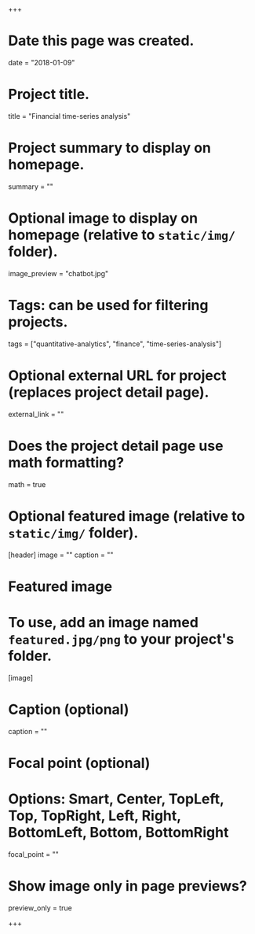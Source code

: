 +++
# Date this page was created.
date = "2018-01-09"

# Project title.
title = "Financial time-series analysis"

# Project summary to display on homepage.
summary = ""

# Optional image to display on homepage (relative to `static/img/` folder).
image_preview = "chatbot.jpg"

# Tags: can be used for filtering projects.
tags = ["quantitative-analytics", "finance", "time-series-analysis"]

# Optional external URL for project (replaces project detail page).
external_link = ""

# Does the project detail page use math formatting?
math = true

# Optional featured image (relative to `static/img/` folder).
[header]
image = ""
caption = ""

# Featured image
# To use, add an image named `featured.jpg/png` to your project's folder. 
[image]
  # Caption (optional)
  caption = ""

  # Focal point (optional)
  # Options: Smart, Center, TopLeft, Top, TopRight, Left, Right, BottomLeft, Bottom, BottomRight
  focal_point = ""

  # Show image only in page previews?
  preview_only = true

+++

